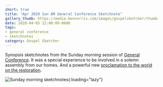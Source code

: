 ```yaml
---
short: true
title: "Apr 2020 Sun AM General Conference Sketchnote"
gallery_thumb: https://media.bennorris.com/images/gospelsketcher/thumbs/apr-20-4-sun-am.jpg
date: 2020-04-05 12:00:09-0600
tags:
- general conference
- sketchnotes
category: Gospel Sketcher
---
```


Synopsis sketchnotes from the Sunday morning session of [General Conference](http://www.churchofjesuschrist.org/general-conference?lang=eng). It was a special experience to be involved in a solemn assembly from our homes. And a powerful new [proclamation to the world on the restoration](http://newsroom.churchofjesuschrist.org/article/restoration-proclamation).

![Sunday morning sketchnotes](https://media.bennorris.com/images/gospelsketcher/general-conference/apr-2020/apr-20-4-sun-am.jpg){:loading="lazy"}
